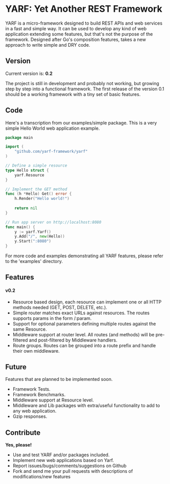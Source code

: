 # YARF: Yet Another REST Framework

YARF is a micro-framework designed to build REST APIs and web services in a fast and simple way. 
It can be used to develop any kind of web application extending some features, but that's not the purpose of the framework.
Designed after Go's composition features, takes a new approach to write simple and DRY code.


## Version

Current version is: **0.2**

The project is still in development and probably not working, but growing step by step into a functional framework.
The first release of the version 0.1 should be a working framework with a tiny set of basic features.


## Code

Here's a transcription from our examples/simple package. 
This is a very simple Hello World web application example. 


```go
package main

import (
    "github.com/yarf-framework/yarf"
)

// Define a simple resource
type Hello struct {
    yarf.Resource
}

// Implement the GET method
func (h *Hello) Get() error {
    h.Render("Hello world!")
    
    return nil
}

// Run app server on http://localhost:8080
func main() {
    y := yarf.Yarf()
    y.Add("/", new(Hello))
    y.Start(":8080")
}

```

For more code and examples demonstrating all YARF features, please refer to the 'examples' directory.


## Features

#### v0.2

- Resource based design, each resource can implement one or all HTTP methods needed (GET, POST, DELETE, etc.).
- Simple router matches exact URLs against resources. The routes supports params in the form /:param.
- Support for optional parameters defining multiple routes against the same Resource.
- Middleware support at router level. All routes (and methods) will be pre-filtered and post-filtered by Middleware handlers.
- Route groups. Routes can be grouped into a route prefix and handle their own middleware.



## Future

Features that are planned to be implemented soon.

- Framework Tests.
- Framework Benchmarks.
- Middleware support at Resource level.
- Middleware and Lib packages with extra/useful functionality to add to any web application.
- Gzip responses.


## Contribute

**Yes, please!**

- Use and test YARF and/or packages included.
- Implement new web applications based on Yarf.
- Report issues/bugs/comments/suggestions on Github
- Fork and send me your pull requests with descriptions of modifications/new features

